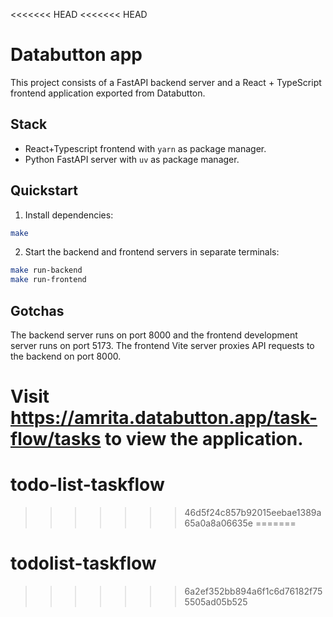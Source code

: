 <<<<<<< HEAD
<<<<<<< HEAD
# Databutton app

This project consists of a FastAPI backend server and a React + TypeScript frontend application exported from Databutton.

## Stack

- React+Typescript frontend with `yarn` as package manager.
- Python FastAPI server with `uv` as package manager.

## Quickstart

1. Install dependencies:

```bash
make
```

2. Start the backend and frontend servers in separate terminals:

```bash
make run-backend
make run-frontend
```

## Gotchas

The backend server runs on port 8000 and the frontend development server runs on port 5173. The frontend Vite server proxies API requests to the backend on port 8000.

Visit https://amrita.databutton.app/task-flow/tasks to view the application.
=======
# todo-list-taskflow
>>>>>>> 46d5f24c857b92015eebae1389a65a0a8a06635e
=======
# todolist-taskflow
>>>>>>> 6a2ef352bb894a6f1c6d76182f755505ad05b525
